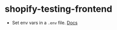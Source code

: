 # shopify-testing-frontend 
- Set env vars in a `.env` file. [Docs](https://github.com/motdotla/dotenv)
